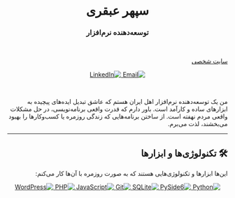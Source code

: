 <div dir="rtl">

<h1 align="center">سپهر عبقری</h1>
<h3 align="center">توسعه‌دهنده نرم‌افزار</h3>

<br>

<a href="https://sepehrza.ir"> سایت شخصی</a>

<p align="center">
  <a href="sepehr.zahede@gmail.com">
    <img src="https://img.shields.io/badge/Email-D14836?style=for-the-badge&logo=gmail&logoColor=white" alt="Email">
  </a>
  <a href="[!]https://www.linkedin.com/in/rSepehr">
    <img src="https://img.shields.io/badge/LinkedIn-0077B5?style=for-the-badge&logo=linkedin&logoColor=white" alt="LinkedIn">
  </a>
</p>

<br>

من یک توسعه‌دهنده نرم‌افزار اهل ایران هستم که عاشق تبدیل ایده‌های پیچیده به ابزارهای ساده و کارآمد است. باور دارم که قدرت واقعی برنامه‌نویسی، در حل مشکلات واقعی مردم نهفته است. از ساختن برنامه‌هایی که زندگی روزمره یا کسب‌وکارها را بهبود می‌بخشند، لذت می‌برم.

---


## 🛠️ تکنولوژی‌ها و ابزارها

این‌ها ابزارها و تکنولوژی‌هایی هستند که به صورت روزمره با آن‌ها کار می‌کنم:

<p align="center">
  <a href="https://www.python.org" target="_blank"> 
    <img src="https://img.shields.io/badge/Python-3776AB?style=for-the-badge&logo=python&logoColor=white" alt="Python"/> 
  </a>
  <a href="https://www.qt.io" target="_blank"> 
    <img src="https://img.shields.io/badge/PySide6_(Qt)-41CD52?style=for-the-badge&logo=qt&logoColor=white" alt="PySide6"/> 
  </a>
   <a href="https://www.sqlite.org/" target="_blank"> 
    <img src="https://img.shields.io/badge/SQLite-003B57?style=for-the-badge&logo=sqlite&logoColor=white" alt="SQLite"/> 
  </a>
  <a href="https://git-scm.com/" target="_blank"> 
    <img src="https://img.shields.io/badge/Git-F05032?style=for-the-badge&logo=git&logoColor=white" alt="Git"/> 
  </a>
  <a href="https://developer.mozilla.org/en-US/docs/Web/JavaScript" target="_blank"> 
    <img src="https://img.shields.io/badge/JavaScript-F7DF1E?style=for-the-badge&logo=javascript&logoColor=black" alt="JavaScript"/> 
  </a>
  <a href="https://www.php.net" target="_blank">
    <img src="https://img.shields.io/badge/PHP-777BB4?style=for-the-badge&logo=php&logoColor=white" alt="PHP"/>
  </a>
  <a href="https://wordpress.org" target="_blank">
    <img src="https://img.shields.io/badge/WordPress-21759B?style=for-the-badge&logo=wordpress&logoColor=white" alt="WordPress"/>
  </a>
</p>
